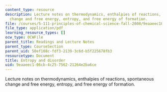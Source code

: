 ```yaml
---
content_type: resource
description: Lecture notes on thermodynamics, enthalpies of reactions, spontaneous
  change and free energy, entropy, and free energy of formation.
file: /courses/5-111-principles-of-chemical-science-fall-2008/9eaaeec106cb4c25756221264e2ba6ce_lecnotes17.pdf
file_type: application/pdf
learning_resource_types: []
ocw_type: OCWFile
parent_title: Readings and Lecture Notes
parent_type: CourseSection
parent_uid: 50ef108c-fdf3-2139-3c6d-b5f225678fb3
resourcetype: Document
title: Entropy and disorder
uid: 9eaaeec1-06cb-4c25-7562-21264e2ba6ce
---
```

Lecture notes on thermodynamics, enthalpies of reactions, spontaneous change and free energy, entropy, and free energy of formation.

